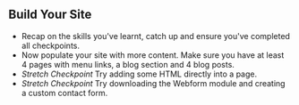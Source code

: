 Build Your Site
---------------

* Recap on the skills you've learnt, catch up and ensure you've completed all checkpoints.
* Now populate your site with more content. Make sure you have at least 4 pages with menu links, a blog section and 4 blog posts.
* *Stretch Checkpoint* Try adding some HTML directly into a page.
* *Stretch Checkpoint* Try downloading the Webform module and creating a custom contact form.
